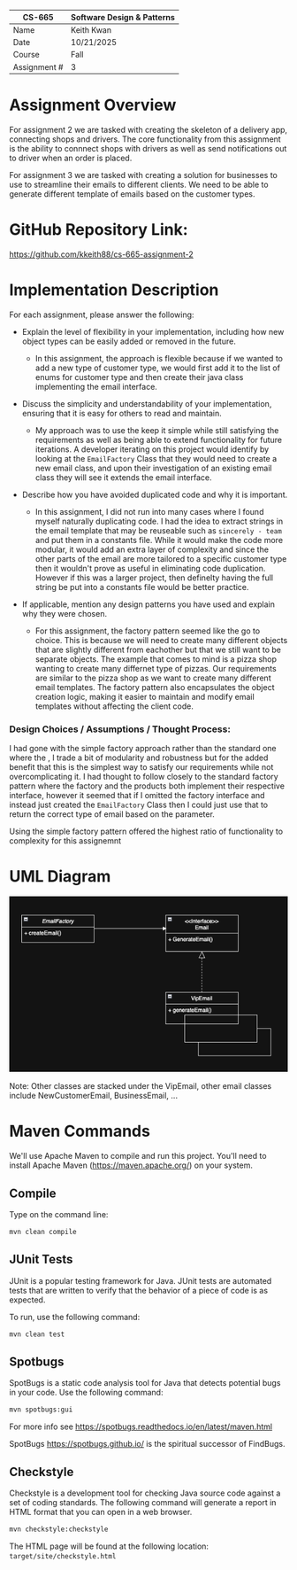 
| CS-665       | Software Design & Patterns |
|--------------|----------------------------|
| Name         | Keith Kwan                 |
| Date         | 10/21/2025                 |
| Course       | Fall                       |
| Assignment # | 3                          |

# Assignment Overview

For assignment 2 we are tasked with creating the skeleton of a delivery app, connecting shops and drivers. The core functionality from this assignment is the ability to connnect shops with drivers as well as send notifications out to driver when an order is placed.

For assignment 3 we are tasked with creating a solution for businesses to use to streamline their emails to different clients. We need to be able to generate different template of emails based on the customer types.

# GitHub Repository Link:
https://github.com/kkeith88/cs-665-assignment-2

# Implementation Description 


For each assignment, please answer the following:

- Explain the level of flexibility in your implementation, including how new object types can
be easily added or removed in the future.
    - In this assignment, the approach is flexible because if we wanted to add a new type of customer type, we would first add it to the list of enums for customer type and then create their java class implementing the email interface. 
- Discuss the simplicity and understandability of your implementation, ensuring that it is
easy for others to read and maintain.
    - My approach was to use the keep it simple while still satisfying the requirements as well as being able to extend functionality for future iterations. A developer iterating on this project would identify by looking at the `EmailFactory` Class that they would need to create a new email class, and upon their investigation of an existing email class they will see it extends the email interface.

- Describe how you have avoided duplicated code and why it is important.
    - In this assignment, I did not run into many cases where I found myself naturally duplicating code. I had the idea to extract strings in the email template that may be reuseable such as `sincerely - team` and put them in a constants file. While it would make the code more modular, it would add an extra layer of complexity and since the other parts of the email are more tailored to a specific customer type then it wouldn't prove as useful in eliminating code duplication. However if this was a larger project, then definelty having the full string be put into a constants file would be better practice. 
- If applicable, mention any design patterns you have used and explain why they were
chosen.
    - For this assignment, the factory pattern seemed like the go to choice. This is because we will need to create many different objects that are slightly different from eachother but that we still want to be separate objects. The example that comes to mind is a pizza shop wanting to create many differnet type of pizzas. Our requirements are similar to the pizza shop as we want to create many different email templates. The factory pattern also encapsulates the object creation logic, making it easier to maintain and modify email templates without affecting the client code. 

### Design Choices / Assumptions / Thought Process:
I had gone with the simple factory approach rather than the standard one where the , I trade a bit of modularity and robustness but for the added benefit that this is the simplest way to satisfy our requirements while not overcomplicating it. I had thought to follow closely to the standard factory pattern where the factory and the products both implement their respective interface, however it seemed that if I omitted the factory interface and instead just created the `EmailFactory` Class then I could just use that to return the correct type of email based on the parameter.

Using the simple factory pattern offered the highest ratio of functionality to complexity for this assignemnt


# UML Diagram
![Diagram of workflow](uml/UML.png)

Note: Other classes are stacked under the VipEmail, other email classes include NewCustomerEmail, BusinessEmail, ... 

# Maven Commands

We'll use Apache Maven to compile and run this project. You'll need to install Apache Maven (https://maven.apache.org/) on your system. 

## Compile
Type on the command line: 

```bash
mvn clean compile
```



## JUnit Tests
JUnit is a popular testing framework for Java. JUnit tests are automated tests that are written to verify that the behavior of a piece of code is as expected.

To run, use the following command:
```bash
mvn clean test
```


## Spotbugs 

SpotBugs is a static code analysis tool for Java that detects potential bugs in your code.
Use the following command:

```bash
mvn spotbugs:gui 
```

For more info see 
https://spotbugs.readthedocs.io/en/latest/maven.html

SpotBugs https://spotbugs.github.io/ is the spiritual successor of FindBugs.


## Checkstyle 

Checkstyle is a development tool for checking Java source code against a set of coding standards.
The following command will generate a report in HTML format that you can open in a web browser. 

```bash
mvn checkstyle:checkstyle
```

The HTML page will be found at the following location:
`target/site/checkstyle.html`




